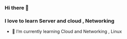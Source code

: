 ### Hi there 👋
### I love to learn Server and cloud , Networking 


- 🌱 I’m currently learning Cloud and Networking , Linux

